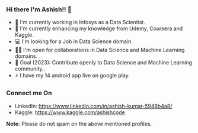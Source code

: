 ### Hi there I'm Ashish!! 👋

<!--
**asis4911/asis4911** is a ✨ _special_ ✨ repository because its `README.md` (this file) appears on your GitHub profile.-->


- 🔭 I'm currently working in Infosys as a Data Scientist.
- 🌱 I'm currently enhancing my knowledge from Udemy, Coursera and Kaggle.
- 💻 I'm looking for a Job in Data Science domain.
- 🤝🏻 I'm open for collaborations in Data Science and Machine Learning domains.
- 🎯 Goal (2023): Contribute openly to Data Science and Machine Learning community..
- ⚡ I have my 14 android app live on google play.

### Connect me On

- LinkedIn: https://www.linkedin.com/in/ashish-kumar-5948b4a8/
- Kaggle: https://www.kaggle.com/ashishcode

**Note:** Please do not spam on the above mentioned profiles.
